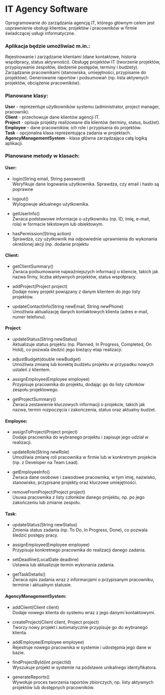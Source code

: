 # IT Agency Software

Oprogramowanie do zarządzania agencją IT, którego głównym celem jest usprawnienie obsługi klientów, projektów i pracowników w firmie świadczącej usługi informatyczne.

### Aplikacja będzie umożliwiać m.in.:

Rejestrowanie i zarządzanie klientami (dane kontaktowe, historia współpracy, status aktywności).
Obsługę projektów IT (tworzenie projektów, przypisywanie zespołów, śledzenie postępów, terminy i budżety).
Zarządzanie pracownikami (stanowiska, umiejętności, przypisanie do projektów).
Generowanie raportów i podsumowań (np. lista aktywnych projektów, obciążenie pracowników).

### Planowane klasy:

<strong>User</strong> - reprezentuje użytkowników systemu (administrator, project manager, pracownik).</br>
<strong>Client</strong> - przechowuje dane klientów agencji IT.</br>
<strong>Project</strong> - opisuje projekty realizowane dla klientów (terminy, status, budżet).</br>
<strong>Employee</strong> - dane pracowników, ich role i przypisania do projektów.</br>
<strong>Task</strong> - opcjonalna klasa reprezentująca zadania w projektach.</br>
<strong>AgencyManagementSystem</strong> - klasa główna zarządzająca całą logiką aplikacji.

<!-- <strong>ReportGenerator</strong> - odpowiedzialna za generowanie zestawień i raportów.</br> -->

### Planowane metody w klasach:

#### User:

-   login(String email, String password) <br>
    Weryfikuje dane logowania użytkownika. Sprawdza, czy email i hasło są poprawne

-   logout()<br>
    Wylogowuje aktualnego użytkownika.

-   getUserInfo()<br>
    Zwraca podstawowe informacje o użytkowniku (np. ID, imię, e-mail, rola) w formacie tekstowym lub obiektowym.

-   hasPermission(String action)<br>
    Sprawdza, czy użytkownik ma odpowiednie uprawnienia do wykonania określonej akcji (np. dodanie projektu

#### Client:

-   getClientSummary()<br>
    Zwraca podsumowanie najważniejszych informacji o kliencie, takich jak nazwa firmy, liczba aktywnych projektów, status współpracy.

-   addProject(Project project)<br>
    Dodaje nowy projekt powiązany z danym klientem do jego listy projektów.

-   updateContactInfo(String newEmail, String newPhone)<br>
    Umożliwia aktualizację danych kontaktowych klienta (adres e-mail, numer telefonu).

#### Project:

-   updateStatus(String newStatus) <br>
    Aktualizuje status projektu (np. Planned, In Progress, Completed, On Hold), co pozwala śledzić jego bieżący etap realizacji.

-   adjustBudget(double newBudget) <br>
    Umożliwia zmianę lub korektę budżetu projektu w przypadku nowych ustaleń z klientem.

-   assignEmployee(Employee employee) <br>
    Przypisuje pracownika do projektu, dodając go do listy członków zespołu projektowego.

-   getProjectSummary() <br>
    Zwraca zestawienie kluczowych informacji o projekcie, takich jak nazwa, termin rozpoczęcia i zakończenia, status oraz aktualny budżet.

#### Employee:

-   assignToProject(Project project) <br>
    Dodaje pracownika do wybranego projektu i zapisuje jego udział w realizacji.

-   updateRole(String newRole) <br>
    Umożliwia zmianę roli pracownika w firmie lub w konkretnym projekcie (np. z Developer na Team Lead).

-   getEmployeeInfo() <br>
    Zwraca dane osobowe i zawodowe pracownika, w tym imię, nazwisko, stanowisko, przypisane projekty oraz kluczowe umiejętności.

-   removeFromProject(Project project) <br>
    Usuwa pracownika z listy członków danego projektu, np. po jego zakończeniu lub zmianie zespołu.

#### Task:

-   updateStatus(String newStatus) <br>
    Zmienia status zadania (np. To Do, In Progress, Done), co pozwala śledzić postępy pracy.

-   assignEmployee(Employee employee) <br>
    Przypisuje konkretnego pracownika do realizacji danego zadania.

-   setDeadline(LocalDate deadline) <br>
    Ustawia lub aktualizuje termin wykonania zadania.

-   getTaskDetails() <br>
    Zwraca opis zadania wraz z informacjami o przypisanym pracowniku, terminie i aktualnym statusie.

<!-- #### ReportGenerator:

-   generateProjectReport(Project project) <br>
    Tworzy szczegółowy raport dotyczący postępów, kosztów i statusu wybranego projektu.

-   generateEmployeeReport(Employee employee) <br>
    Generuje raport pracy danego pracownika, zawierający informacje o jego zaangażowaniu i wykonanych zadaniach.

-   generateClientSummary(Client client) <br>
    Przygotowuje raport podsumowujący współpracę z konkretnym klientem (liczba projektów, aktualny status, budżety).

-   exportReport(String format) <br>
    Eksportuje wybrany raport w określonym formacie (np. PDF, CSV, DOCX). -->

#### AgencyManagementSystem:

-   addClient(Client client) <br>
    Dodaje nowego klienta do systemu wraz z jego danymi kontaktowymi.

-   createProject(Client client, Project project) <br>
    Tworzy nowy projekt i automatycznie przypisuje go do wybranego klienta.

-   addEmployee(Employee employee) <br>
    Rejestruje nowego pracownika w systemie i udostępnia jego dane w bazie.

-   findProjectById(int projectId) <br>
    Wyszukuje projekt w systemie na podstawie unikalnego identyfikatora.

-   generateReports() <br>
    Wywołuje proces tworzenia raportów zbiorczych, np. listy aktywnych projektów lub dostępnych pracowników.
